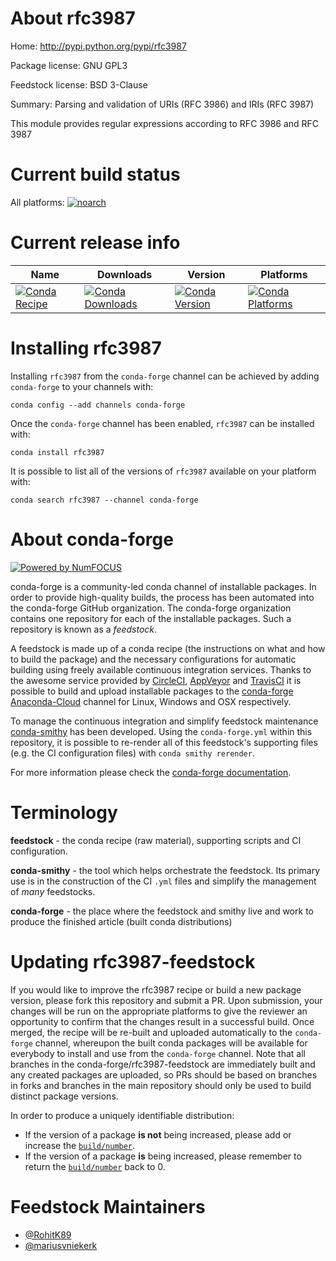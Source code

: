 <!--
# -*- mode: jinja -*-
-->

About rfc3987
=============

Home: http://pypi.python.org/pypi/rfc3987

Package license: GNU GPL3

Feedstock license: BSD 3-Clause

Summary: Parsing and validation of URIs (RFC 3986) and IRIs (RFC 3987)

This module provides regular expressions according to RFC 3986 and RFC 3987

Current build status
====================

All platforms:
[![noarch](https://img.shields.io/circleci/project/github/conda-forge/rfc3987-feedstock/master.svg?label=noarch)](https://circleci.com/gh/conda-forge/rfc3987-feedstock)

Current release info
====================

| Name | Downloads | Version | Platforms |
| --- | --- | --- | --- |
| [![Conda Recipe](https://img.shields.io/badge/recipe-rfc3987-green.svg)](https://anaconda.org/conda-forge/rfc3987) | [![Conda Downloads](https://img.shields.io/conda/dn/conda-forge/rfc3987.svg)](https://anaconda.org/conda-forge/rfc3987) | [![Conda Version](https://img.shields.io/conda/vn/conda-forge/rfc3987.svg)](https://anaconda.org/conda-forge/rfc3987) | [![Conda Platforms](https://img.shields.io/conda/pn/conda-forge/rfc3987.svg)](https://anaconda.org/conda-forge/rfc3987) |

Installing rfc3987
==================

Installing `rfc3987` from the `conda-forge` channel can be achieved by adding `conda-forge` to your channels with:

```
conda config --add channels conda-forge
```

Once the `conda-forge` channel has been enabled, `rfc3987` can be installed with:

```
conda install rfc3987
```

It is possible to list all of the versions of `rfc3987` available on your platform with:

```
conda search rfc3987 --channel conda-forge
```


About conda-forge
=================

[![Powered by NumFOCUS](https://img.shields.io/badge/powered%20by-NumFOCUS-orange.svg?style=flat&colorA=E1523D&colorB=007D8A)](http://numfocus.org)

conda-forge is a community-led conda channel of installable packages.
In order to provide high-quality builds, the process has been automated into the
conda-forge GitHub organization. The conda-forge organization contains one repository
for each of the installable packages. Such a repository is known as a *feedstock*.

A feedstock is made up of a conda recipe (the instructions on what and how to build
the package) and the necessary configurations for automatic building using freely
available continuous integration services. Thanks to the awesome service provided by
[CircleCI](https://circleci.com/), [AppVeyor](https://www.appveyor.com/)
and [TravisCI](https://travis-ci.org/) it is possible to build and upload installable
packages to the [conda-forge](https://anaconda.org/conda-forge)
[Anaconda-Cloud](https://anaconda.org/) channel for Linux, Windows and OSX respectively.

To manage the continuous integration and simplify feedstock maintenance
[conda-smithy](https://github.com/conda-forge/conda-smithy) has been developed.
Using the ``conda-forge.yml`` within this repository, it is possible to re-render all of
this feedstock's supporting files (e.g. the CI configuration files) with ``conda smithy rerender``.

For more information please check the [conda-forge documentation](https://conda-forge.org/docs/).

Terminology
===========

**feedstock** - the conda recipe (raw material), supporting scripts and CI configuration.

**conda-smithy** - the tool which helps orchestrate the feedstock.
                   Its primary use is in the construction of the CI ``.yml`` files
                   and simplify the management of *many* feedstocks.

**conda-forge** - the place where the feedstock and smithy live and work to
                  produce the finished article (built conda distributions)


Updating rfc3987-feedstock
==========================

If you would like to improve the rfc3987 recipe or build a new
package version, please fork this repository and submit a PR. Upon submission,
your changes will be run on the appropriate platforms to give the reviewer an
opportunity to confirm that the changes result in a successful build. Once
merged, the recipe will be re-built and uploaded automatically to the
`conda-forge` channel, whereupon the built conda packages will be available for
everybody to install and use from the `conda-forge` channel.
Note that all branches in the conda-forge/rfc3987-feedstock are
immediately built and any created packages are uploaded, so PRs should be based
on branches in forks and branches in the main repository should only be used to
build distinct package versions.

In order to produce a uniquely identifiable distribution:
 * If the version of a package **is not** being increased, please add or increase
   the [``build/number``](https://conda.io/docs/user-guide/tasks/build-packages/define-metadata.html#build-number-and-string).
 * If the version of a package **is** being increased, please remember to return
   the [``build/number``](https://conda.io/docs/user-guide/tasks/build-packages/define-metadata.html#build-number-and-string)
   back to 0.

Feedstock Maintainers
=====================

* [@RohitK89](https://github.com/RohitK89/)
* [@mariusvniekerk](https://github.com/mariusvniekerk/)

